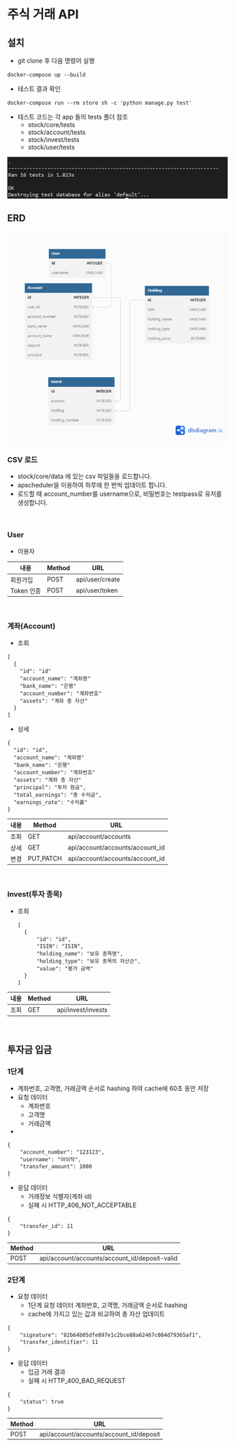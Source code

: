 # 주식 거래 API

## 설치

- git clone 후 다음 명령어 실행
```
docker-compose up --build
```
- 테스트 결과 확인
```
docker-compose run --rm store sh -c 'python manage.py test'
```
- 테스트 코드는 각 app 들의 tests 폴더 참조
  - stock/core/tests
  - stock/account/tests
  - stock/invest/tests
  - stock/user/tests

<img src='/images/test.PNG'>

</br>

## ERD

<img src='/images/ERD.png'>

### CSV 로드
- stock/core/data 에 있는 csv 파일들을 로드합니다.
- apscheduler을 이용하여 하루에 한 번씩 업데이트 합니다.
- 로드할 때 account_number를 username으로, 비밀번호는 testpass로 유저를 생성합니다.

</br>

### User
- 이용자

| 내용       | Method | URL             |
| ---------- | ------ | --------------- |
| 회원가입   | POST   | api/user/create |
| Token 인증 | POST   | api/user/token  |

</br>

### 계좌(Account)
 - 조회
  ```
  [
    {
      "id": "id"
      "account_name": "계좌명"
      "bank_name": "은행"
      "account_number": "계좌번호"
      "assets": "계좌 총 자산"
    }
  ]
  ```
 - 상세
  ```
  {
    "id": "id",
    "account_name": "계좌명"
    "bank_name": "은행"
    "account_number": "계좌번호"
    "assets": "계좌 총 자산"
    "principal": "투자 원금",
    "total_earnings": "총 수익금",
    "earnings_rate": "수익률"
}

  ```

| 내용 | Method    | URL                             |
| ---- | --------- | ------------------------------- |
| 조회 | GET       | api/account/accounts            |
| 상세 | GET       | api/account/accounts/account_id |
| 변경 | PUT,PATCH | api/account/accounts/account_id |

</br>

### Invest(투자 종목)
- 조회
  ```
  [
    {
        "id": "id",
        "ISIN": "ISIN",
        "holding_name": "보유 종목명",
        "holding_type": "보유 종목의 자산군",
        "value": "평가 금액"
    }
  ]
  ```
  
| 내용 | Method | URL                |
| ---- | ------ | ------------------ |
| 조회 | GET    | api/invest/invests |

</br>

## 투자금 입금
### 1단계
 - 계좌번호, 고객명, 거래금액 순서로 hashing 하여 cache에 60초 동안 저장
 - 요청 데이터
    - 계좌번호
    - 고객명
    - 거래금액
 - 
```
{
    "account_number": "123123",
    "username": "아이작",
    "transfer_amount": 1000
}
```
- 응답 데이터
  - 거래정보 식별자(계좌 id)
  - 실패 시 HTTP_406_NOT_ACCEPTABLE
```
{
    "transfer_id": 11
}
```

| Method | URL                                           |
| ------ | --------------------------------------------- |
| POST   | api/account/accounts/account_id/deposit-valid |

### 2단계
 - 요청 데이터
   - 1단계 요청 데이터 계좌번호, 고객명, 거래금액 순서로 hashing
   - cache에 가지고 있는 값과 비교하여 총 자산 업데이트
```
{
    "signature": "82b64b05dfe897e1c2bce88a62467c084d79365af1",
    "transfer_identifier": 11
}
```
- 응답 데이터
  - 입금 거래 결과
  - 실패 시 HTTP_400_BAD_REQUEST
```
{
    "status": true
}
```

| Method | URL                                     |
| ------ | --------------------------------------- |
| POST   | api/account/accounts/account_id/deposit |

</br>